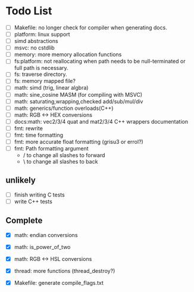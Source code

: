 # Todo List
- [ ] Makefile: no longer check for compiler when generating docs.
- [ ] platform: linux support
- [ ] simd abstractions
- [ ] msvc: no cstdlib
- [ ] memory: more memory allocation functions
- [ ] fs:platform: not reallocating when path needs to be null-terminated or full path is necessary.
- [ ] fs: traverse directory.
- [ ] fs: memory mapped file?
- [ ] math: simd (trig, linear algbra)
- [ ] math: sine_cosine MASM (for compiling with MSVC)
- [ ] math: saturating,wrapping,checked add/sub/mul/div
- [ ] math: generics/function overloads(C++)
- [ ] math: RGB <-> HEX conversions
- [ ] docs:math: vec2/3/4 quat and mat2/3/4 C++ wrappers documentation
- [ ] fmt: rewrite
- [ ] fmt: time formatting
- [ ] fmt: more accurate float formatting (grisu3 or errol?)
- [ ] fmt: Path formatting argument
    - / to change all slashes to forward
    - \ to change all slashes to back
## unlikely
- [ ] finish writing C tests
- [ ] write C++ tests
## Complete
- [x] math: endian conversions
- [x] math: is_power_of_two
- [x] math: RGB <-> HSL conversions
- [x] thread: more functions (thread_destroy?)
- [x] Makefile: generate compile_flags.txt

